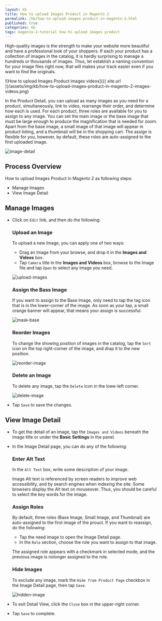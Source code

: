 ```yaml
---
layout: kb
title: How to upload Images Product in Magento 2
permalink: /kb/how-to-upload-images-product-in-magento-2.html
published: true
categories: kb 
tags: magento-2-tutorial how-to upload images product
---
```


High-quality images is the strength to make your website more beautiful and have a professional look of your shoppers. If each your product has a collection of images in the catalog, it is hardly surprising to manage a hundreds or thousands of images. Thus, let establish a naming convention for your image files right now, that will makes your track easier even if you want to find the originals.

![How to upload Images Product images videos]({{ site.url }}/assets/img/kb/how-to-upload-images-product-in-magento-2-images-videos.png)

In the Product Detail, you can upload as many images as you need for a product, simultaneously, link to video, rearrange their order, and determine how each is used. For each product, three roles are available for you to assign to any image. You can set the main image or the base image that must be large enough to produce the magnification that is needed for zoom. Apart from the base image, a small image of that image will appear in product listing, and a thumbnail will be in the shopping cart. The assign is flexible for you, however, by default, these roles are auto-assigned to the first uploaded image. 

![image-detail](https://lh5.googleusercontent.com/eiyIYBbXiui1LtuoxpeaVXUqAB_-0TMSmiGQUhn3f28hHcRSeVhWqlMdJXC4UbtbQiMcZqaRZXvLkx8Qjb0jCIBKgtwla7yP5y43PTM5K12qChXCkZtJBHEwkgmoiADOFPuqJc4R)

## Process Overview

How to upload Images Product in Magento 2 as following steps:
* Manage Images
* View Image Detail

## Manage Images
* Click on `Edit` link, and then do the following:
  ### Upload an Image

  To upload a new Image, you can apply one of two ways:
  * Drag an Image from your browse, and drop it in the **Images and Videos** box.
  * Tap `Camera` title in the **Images and Videos** box, browse to the Image file and tap `Open` to select any Image you need.

  ![upload-images](https://lh4.googleusercontent.com/ceCXiKkVWlTfGjOibqfpaP64Xyg6M1XWaIUmvXX6Ogr-zcGzSjxKy4qDWuzCpWGinBMyUFMblADrNTFVbsoh6x_uCfdA69ToS5zOKKY11co0RvxFi5_HYmVSSZmKHEXDCMKt7DBx)
  
  ### Assign the Bass Image
  If you want to assign to the Base Image, only need to tap the tag icon that is in the lower-corner of the image. As soon as your tap, a small orange banner will appear, that means your assign is successful.
  
  ![mask-base](https://lh4.googleusercontent.com/DTVvR_EBF-skH96fPpZwa8oYmFuspqJrgkaz9c0O9052bXBAAHHh8evrBrddubWiP2Iyeo6U0zgcKmbXH5feXUWzpdEeRMqByR36NXNxEKDju9aNNmZSgf49_I5f0IE9rYySU2eh)
  
  ### Reorder Images
  
  To change the showing position of images in the catalog, tap the `Sort` icon on the top right-corner of the image, and drap it to the new position.
  
  ![reorder-image](https://lh3.googleusercontent.com/Vd2g8E43kbu-4cI9xPpwbkk6PjxBOZ8MVnIlyrNK9VHTGRNP_UUViHIwNUK7bpYBhPs5gsc2Rwk7omoRjQdQ0fq77NnNJaTXVJHJb2RiZGw9-DqsJ_nZbbtPSK-5OSLbl2h_9U44)
  
  ### Delete an Image
  
  To delete any image, tap the `Delete` icon in the lowe-left corner.
  
  ![delete-image](https://lh4.googleusercontent.com/En3hDAUpDqKeeb3UeuY5Z-GaVEMpmTJ5JEzSHzxF9YojRia34KKRfz366v1OaR6iOm1XkGznYA1zDC4RByJIxGiso7oTWUC2obaP2YT6TRo1pc2bvFe7cxqCdh-7C9BP7q_Xqf8b)
  
* Tap `Save` to save the changes.

## View Image Detail

* To get the detail of an image, tap the `Images and Videos` beneath the image title or under the **Basic Settings** in the panel. 
* In the Image Detail page, you can do any of the following:
  ### Enter Alt Text
  
  In the `Alt Text` box, write some description of your image.

  Image Alt text is referenced by screen readers to improve web accessibility, and by search engines when indexing the site. Some browsers display the Alt text on mouseover. Thus, you should be careful to select the key words for the image.

  ### Assign Roles
  
  By default, three roles (Base Image, Small Image, and Thumbnail) are auto-assigned to the first image of the prouct. If you want to reassign, do the following:
  * Tap the need image to open the Image Detail page.
  * In the `Role` section, choose the role you want to assign  to that image.
  
  The assigned role appears with a checkmark in selected mode, and the previous image is nolonger assigned to the role.

  ###  Hide Images 
  
  To exclude any image, mark the `Hide from Product Page` checkbox in the Image Detail page, then tap `Save`.
  
  ![hidden-image](https://lh4.googleusercontent.com/GJg9W7c3uHqMixaTW40i9EDMMRlKLZxGHyk9662JmXTk-I2Pxs8n-qepuFV4ZWKYRJIiOECGkcgdotJLyR2YxpdTY59a6CoPRMwoUhFbQYayY3QlNpGDI-ulwQTIIkmsR3x7erqq)
  
* To exit Detail View, click the `Close` box in the upper-right corner.
* Tap `Save` to complete.

